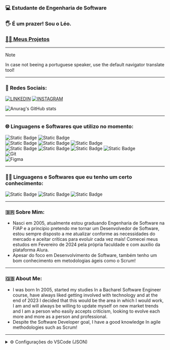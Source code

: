 ### 💻 **Estudante de Engenharia de Software**
### 🖐 **É um prazer! Sou o Léo.**
### [🧑‍💻 Meus Projetos](https://github.com/leonardorscarpitta?tab=repositories)

___
> [!NOTE]
> In case not beeing a portuguese speaker, use the default navigator translate tool!

___

### 📱 **Redes Sociais**:
[![LINKEDIN](https://img.shields.io/badge/linkedin-%230077B5.svg?style=for-the-badge&logo=linkedin&logoColor=white)](https://www.linkedin.com/in/leonardo-rocha-scarpitta-26a28629b/)
[![INSTAGRAM](https://img.shields.io/badge/Instagram-E4405F?style=for-the-badge&logo=instagram&logoColor=white)](https://instagram.com/leonardo.rscarpitta)

![Anurag's GitHub stats](https://github-readme-stats.vercel.app/api?username=leonardorscarpitta&show_icons=true&theme=jolly)

___
### 🌐 **Linguagens e Softwares que utilizo no momento**:
![Static Badge](https://img.shields.io/badge/Java%20-%20%23141e32?style=flat&logo=intellijidea&logoColor=%23FFFFFF)
![Static Badge](https://img.shields.io/badge/HTML5%20-%20%23141e32?style=flat&logo=html5&logoColor=%23E34F26) <br>
![Static Badge](https://img.shields.io/badge/CSS3%20-%20%23141e32?style=flat&logo=CSS3&logoColor=%231572B6) 
![Static Badge](https://img.shields.io/badge/TailwindCSS%20-%20%23141e32?style=flat&logo=tailwindcss&logoColor=%2306B6D4)
![Static Badge](https://img.shields.io/badge/Sass%20-%20%23141e32?style=flat&logo=sass&logoColor=%23CC6699) <br>
![Static Badge](https://img.shields.io/badge/JavaScript%20-%20%23141e32?style=flat&logo=javascript&logoColor=%23F7DF1E)
![Static Badge](https://img.shields.io/badge/ReactJS%20-%20%23141e32?style=flat&logo=react&logoColor=%23#61DAFB) 
![Static Badge](https://img.shields.io/badge/NextJS%20-%20%23141e32?style=flat&logo=nextdotjs&logoColor=%23000000) 
![Static Badge](https://img.shields.io/badge/TypeScript%20-%20%23141e32?style=flat&logo=typescript&logoColor=%233178C6) <br>
![Git](https://img.shields.io/badge/Git-%23071329?style=flat&logo=git&logoColor=%23F05032) <br>
![Figma](https://img.shields.io/badge/Figma-%23071329?style=flat&logo=figma&logoColor=%23F24E1E) <br>

___
### 👨‍💻 **Linguagens e Softwares que eu tenho um certo conhecimento**: 
![Static Badge](https://img.shields.io/badge/Python%20-%20%23141e32?style=flat&logo=python&logoColor=%233776AB)
![Static Badge](https://img.shields.io/badge/C%20-%20%23141e32?style=flat&logo=c&logoColor=%23A8B9CC) 
![Static Badge](https://img.shields.io/badge/C%2B%2B%20-%20%23141e32?style=flat&logo=cplusplus&logoColor=%2300599C)

___
### 🇧🇷 **Sobre Mim**:

- Nasci em 2005, atualmente estou graduando Engenharia de Software na FIAP e a princípio pretendo me tornar um Desenvolvedor de Software, estou sempre disposto a me atualizar conforme as necessidades do mercado e aceitar críticas para evoluir cada vez mais! Comecei meus estudos em Fevereiro de 2024 pela própria faculdade e com auxílio da plataforma Alura.
- Apesar do foco em Desenvolvimento de Software, também tenho um bom conhecimento em metodologias ágeis como o Scrum!


___
### 🇬🇧 **About Me**:
- I was born In 2005, started my studies In a Bacharel Software Engineer course, have always liked getting involved with technology and at the end of 2023 I decided that this would be the area in which I would work, I am and will always be willing to update myself on new market trends and I am a person who easily accepts criticism, looking to evolve each more and more as a person and professional.
- Despite the Software Developer goal, I have a good knowledge In agile methodologies such as Scrum!

___
<details>
  <summary>⚙ Configurações do VSCode (JSON)</summary>

  ```
{
    "workbench.startupEditor": "newUntitledFile",
    "editor.fontSize": 12,
    "editor.lineHeight": 1.8,
    "javascript.suggest.autoImports": true,
    "javascript.updateImportsOnFileMove.enabled": "always",
    "extensions.ignoreRecommendations": true,
    "typescript.tsserver.log": "off",
    "editor.cursorStyle": "line",
    "editor.cursorWidth": 6,
    "files.associations": {
      ".env.*": "dotenv",
      ".prettierrc": "json",
      "*.css": "css"
    },
    "symbols.files.associations": {
      "*.module.ts": "nest",
      "*.guard.ts": "typescript",
      "*.spec.ts": "ts-test",
      "*.e2e-spec.ts": "ts-test",
      "vitest.config.e2e.ts": "vite",
      ".env.example": "gear",
      "*.css": "tailwindcss"
    },
    "tailwindCSS.experimental.classRegex": [
      ["tv\\(([^)]*)\\)", "[\"'`]([^\"'`]*).*?[\"'`]"]
    ],
    "editor.parameterHints.enabled": false,
    "editor.renderLineHighlight": "gutter",
    "cSpell.language": "en,pt",
    "typescript.updateImportsOnFileMove.enabled": "always",
    "editor.suggestSelection": "first",
    "explorer.confirmDelete": false,
    "gitlens.codeLens.recentChange.enabled": false,
    "terminal.integrated.showExitAlert": false,
    "[prisma]": {
      "editor.formatOnSave": true
    },
    "typescript.suggest.autoImports": true,
    "terminal.integrated.env.osx": {
      "FIG_NEW_SESSION": "1"
    },
    "workbench.editor.labelFormat": "short",
    "editor.fontWeight": "500",
    "editor.fontLigatures": true,
    "emmet.includeLanguages": {
      "javascript": "javascriptreact"
    },
    "emmet.syntaxProfiles": {
      "javascript": "jsx"
    },
    "cSpell.enableFiletypes": [
      "!asciidoc",
      "!c",
      "!cpp",
      "!csharp",
      "!go",
      "!handlebars",
      "!haskell",
      "!jade",
      "!java",
      "!latex",
      "!php",
      "!pug",
      "!python",
      "!restructuredtext",
      "!rust",
      "!scala",
      "!scss"
    ],
    "editor.acceptSuggestionOnCommitCharacter": false,
    "explorer.compactFolders": false,
    "git.enableSmartCommit": true,
    "editor.accessibilitySupport": "off",
    "explorer.confirmDragAndDrop": false,
    "terminal.integrated.fontSize": 14,
    "terminal.integrated.fontFamily": "Fira Code Regular",
    "editor.codeActionsOnSave": {
      "source.fixAll.eslint": "explicit"
    },
    "eslint.validate": [
      "javascript",
      "javascriptreact",
      "graphql"
    ],
    "editor.semanticHighlighting.enabled": false,
    "breadcrumbs.enabled": false,
    "workbench.productIconTheme": "fluent-icons",
    "gitlens.codeLens.authors.enabled": false,
    "editor.tabSize": 2,
    "security.workspace.trust.untrustedFiles": "newWindow",
    "files.exclude": {
      "**\/CVS": true,
      "**\/.DS_Store": true,
      "**\/.hg": true,
      "**\/.svn": true,
      "**\/.git": true,
      ".vscode": true
      // "node_modules": true
    },
    "workbench.iconTheme": "symbols",
    "update.mode": "start",
    "terminal.integrated.gpuAcceleration": "off",
    "terminal.integrated.defaultProfile.osx": "zsh",
    "terminal.integrated.shell.osx": "/bin/zsh",
    "[jsonc]": {
      "editor.defaultFormatter": "vscode.json-language-features"
    },
    "[json]": {
      "editor.defaultFormatter": "vscode.json-language-features"
    },
    "window.commandCenter": false,
    "git.openRepositoryInParentFolders": "always",
    "symbols.hidesExplorerArrows": false,
    "[javascript]": {
      "editor.defaultFormatter": "vscode.typescript-language-features"
    },
    "console-ninja.featureSet": "Community",
    "workbench.editor.empty.hint": "hidden",
    "update.showReleaseNotes": false,
    "security.promptForLocalFileProtocolHandling": false,
    "workbench.activityBar.location": "hidden",
    "apc.activityBar": {
      "position": "bottom",
      "hideSettings": true,
      "size": 48,
      "itemMargin": 8,
      "itemSize": 32
    },
    "editor.hideCursorInOverviewRuler": true,
    "editor.minimap.enabled": false,
    "window.titleBarStyle": "native",
    "apc.electron": {
      "titleBarStyle": "hiddenInset",
      "trafficLightPosition": {
        "x": 11,
        "y": 10
      },
      "frame": false
    },
    "apc.header": {
      "height": 36
    },
    "apc.listRow": {
      "height": 24
    },
    "apc.font.family": "Inter",
    "apc.stylesheet": {
      ".title-label > h2": "display: none",
      ".editor-actions": "display: none",
      ".nosidebar .inline-tabs-placeholder": "width: 75px",
      ".pane-header": "padding: 0 8px",
      ".pane-body": "padding: 8px",
      ".split-view-view:first-child .pane-header": "display: none !important;",
      ".monaco-list-row": "border-radius: 4px;",
      ".monaco-workbench .monaco-list:not(.element-focused):focus:before": "display: none;"
    },
    "editor.scrollbar.vertical": "hidden",
    "workbench.editor.showTabs": "none",
    "explorer.sortOrder": "foldersNestsFiles",
    "explorer.fileNesting.patterns": {
      "package.json": ".eslint*, prettier*, tsconfig*, vite*, pnpm-lock*, bun.lockb, nest*",
      "tailwind.config.js": "tailwind.config*, postcss.config*",
      ".env.local": ".env*",
      ".env": ".env*"
    },
    "explorer.fileNesting.enabled": true,
    "cSpell.userWords": [
      "bootcamp",
      "chakra",
      "checkin",
      "checkins",
      "clsx",
      "Codegen",
      "datadog",
      "Datetime",
      "dayjs",
      "Dotenv",
      "Elysia",
      "esbuild",
      "fastify",
      "Fastify",
      "feedbackwidget",
      "ffprobe",
      "Hasher",
      "Hono",
      "ilike",
      "IUGU",
      "jamjuree",
      "jupiter",
      "liveblocks",
      "LIVEBLOCKS",
      "Marguerita",
      "middlewares",
      "mixpanel",
      "monaco",
      "nestjs",
      "omni",
      "Omni",
      "Onboarded",
      "pallas",
      "postgres",
      "postgresql",
      "prefetch",
      "reactflow",
      "roboto",
      "rocketseat",
      "rotion",
      "rsxp",
      "Sandpack",
      "shiki",
      "skylab",
      "sqlite",
      "supergraph",
      "svgr",
      "sympla",
      "tailwindcss",
      "textblock",
      "tiptap",
      "trpc",
      "TRPC",
      "tsup",
      "unfollow",
      "Unfollow",
      "unform",
      "Unform",
      "unmark",
      "upsert",
      "Usuario",
      "WEBPUSH"
    ],
    "workbench.colorTheme": "Palenight Italic",
    "workbench.statusBar.visible": false,
    "workbench.layoutControl.enabled": false,
    "terminal.integrated.defaultProfile.windows": "Command Prompt",
    "editor.wordWrap": "on",
    "files.autoSave": "afterDelay",
    "window.menuBarVisibility": "toggle",
    "window.confirmSaveUntitledWorkspace": false,
    "editor.cursorSmoothCaretAnimation": "on",
    "editor.cursorBlinking": "smooth",
    "terminal.integrated.defaultProfile.linux": "bash (2)",
    "window.customTitleBarVisibility": "auto",
    "python.createEnvironment.trigger": "off",
    "terminal.integrated.profiles.linux": {
      "bash": {
        "path": "bash",
        "icon": "terminal-bash"
      },
      "zsh": {
        "path": "zsh"
      },
      "fish": {
        "path": "fish"
      },
      "tmux": {
        "path": "tmux",
        "icon": "terminal-tmux"
      },
      "pwsh": {
        "path": "pwsh",
        "icon": "terminal-powershell"
      },
      "bash (2)": {
        "path": "/usr/bin/bash"
      }
    },
    "workbench.editor.editorActionsLocation": "hidden",
    "editor.fontFamily": "Roboto Mono"
    }
  ```
</details>
